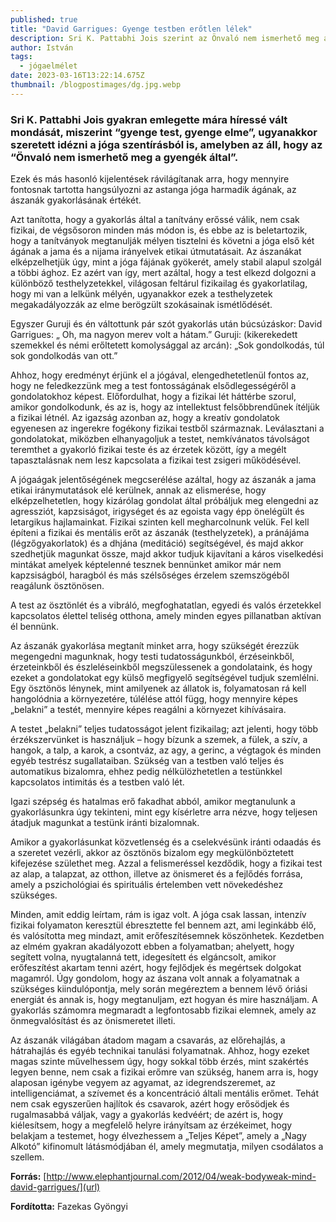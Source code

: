 ```yaml
---
published: true
title: "David Garrigues: Gyenge testben erőtlen lélek"
description: Sri K. Pattabhi Jois szerint az Önvaló nem ismerhető meg a gyengék által.
author: István
tags:
  - jógaelmélet
date: 2023-03-16T13:22:14.675Z
thumbnail: /blogpostimages/dg.jpg.webp
---
```

### Sri K. Pattabhi Jois gyakran emlegette mára híressé vált mondását, miszerint “gyenge test, gyenge elme”, ugyanakkor szeretett idézni a jóga szentírásból is, amelyben az áll, hogy az “Önvaló nem ismerhető meg a gyengék által”.

Ezek és más hasonló kijelentések rávilágítanak arra, hogy mennyire fontosnak tartotta hangsúlyozni az astanga jóga harmadik ágának, az ászanák gyakorlásának értékét.

Azt tanította, hogy a gyakorlás által a tanítvány erőssé válik, nem csak fizikai, de végsősoron minden más módon is, és ebbe az is beletartozik, hogy a tanítványok megtanulják mélyen tisztelni és követni a jóga első két ágának a jama és a nijama irányelvek etikai útmutatásait.
Az ászanákat elképzelhetjük úgy, mint a jóga fájának gyökerét, amely stabil alapul szolgál a többi ághoz. Ez azért van így, mert azáltal, hogy a test elkezd dolgozni a különböző testhelyzetekkel, világosan feltárul fizikailag és gyakorlatilag, hogy mi van a lelkünk mélyén, ugyanakkor ezek a testhelyzetek megakadályozzák az elme berögzült szokásainak ismétlődését.

Egyszer Guruji és én váltottunk pár szót gyakorlás után búcsúzáskor:
David Garrigues: „ Oh, ma nagyon merev volt a hátam.”
Guruji: (kikerekedett szemekkel és némi erőltetett komolysággal az arcán): „Sok gondolkodás, túl sok gondolkodás van ott.”

Ahhoz, hogy eredményt érjünk el a jógával, elengedhetetlenül fontos az, hogy ne feledkezzünk meg a test fontosságának elsődlegességéről a gondolatokhoz képest. Előfordulhat, hogy a fizikai lét háttérbe szorul, amikor gondolkodunk, és az is, hogy az intellektust felsőbbrendűnek ítéljük a fizikai létnél. Az igazság azonban az, hogy a kreatív gondolatok egyenesen az ingerekre fogékony fizikai testből származnak. Leválasztani a gondolatokat, miközben elhanyagoljuk a testet, nemkívánatos távolságot teremthet a gyakorló fizikai teste és az érzetek között, így a megélt tapasztalásnak nem lesz kapcsolata a fizikai test zsigeri működésével.

A jógaágak jelentőségének megcserélése azáltal, hogy az ászanák a jama etikai iránymutatások elé kerülnek, annak az elismerése, hogy elképzelhetetlen, hogy kizárólag gondolat által próbáljuk meg elengedni az agressziót, kapzsiságot, irigységet és az egoista vagy épp önelégült és letargikus hajlamainkat. Fizikai szinten kell megharcolnunk velük. Fel kell építeni a fizikai és mentális erőt az ászanák (testhelyzetek), a pránájáma (légzőgyakorlatok) és a dhjána (meditáció) segítségével, és majd akkor szedhetjük magunkat össze, majd akkor tudjuk kijavítani a káros viselkedési mintákat amelyek képtelenné tesznek bennünket amikor már nem kapzsiságból, haragból és más szélsőséges érzelem szemszögéből reagálunk ösztönösen.

A test az ösztönlét és a vibráló, megfoghatatlan, egyedi és valós érzetekkel kapcsolatos élettel teliség otthona, amely minden egyes pillanatban aktívan él bennünk.

Az ászanák gyakorlása megtanít minket arra, hogy szükségét érezzük megengedni magunknak, hogy testi tudatosságunkból, érzéseinkből, érzeteinkből és észleléseinkből megszülessenek a gondolataink, és hogy ezeket a gondolatokat egy külső megfigyelő segítségével tudjuk szemlélni. Egy ösztönös lénynek, mint amilyenek az állatok is, folyamatosan rá kell hangolódnia a környezetére, túlélése attól függ, hogy mennyire képes „belakni” a testét, mennyire képes reagálni a környezet kihívásaira.

A testet „belakni” teljes tudatosságot jelent fizikailag; azt jelenti, hogy több érzékszervünket is használjuk – hogy bízunk a szemek, a fülek, a szív, a hangok, a talp, a karok, a csontváz, az agy, a gerinc, a végtagok és minden egyéb testrész sugallataiban. Szükség van a testben való teljes és automatikus bizalomra, ehhez pedig nélkülözhetetlen a testünkkel kapcsolatos intimitás és a testben való lét.

Igazi szépség és hatalmas erő fakadhat abból, amikor megtanulunk a gyakorlásunkra úgy tekinteni, mint egy kísérletre arra nézve, hogy teljesen átadjuk magunkat a testünk iránti bizalomnak.

Amikor a gyakorlásunkat közvetlenség és a cselekvésünk iránti odaadás és a szeretet vezérli, akkor az ösztönös bizalom egy megkülönböztetett kifejezése születhet meg. Azzal a felismeréssel kezdődik, hogy a fizikai test az alap, a talapzat, az otthon, illetve az önismeret és a fejlődés forrása, amely a pszichológiai és spirituális értelemben vett növekedéshez szükséges.

Minden, amit eddig leírtam, rám is igaz volt. A jóga csak lassan, intenzív fizikai folyamaton keresztül ébresztette fel bennem azt, ami leginkább élő, és valósította meg mindazt, amit erőfeszítésemnek köszönhetek. Kezdetben az elmém gyakran akadályozott ebben a folyamatban; ahelyett, hogy segített volna, nyugtalanná tett, idegesített és elgáncsolt, amikor erőfeszítést akartam tenni azért, hogy fejlődjek és megértsek dolgokat magamról. Úgy gondolom, hogy az ászana volt annak a folyamatnak a szükséges kiindulópontja, mely során megéreztem a bennem lévő óriási energiát és annak is, hogy megtanuljam, ezt hogyan és mire használjam. A gyakorlás számomra megmaradt a legfontosabb fizikai elemnek, amely az önmegvalósítást és az önismeretet illeti.

Az ászanák világában átadom magam a csavarás, az előrehajlás, a hátrahajlás és egyéb technikai tanulási folyamatnak. Ahhoz, hogy ezeket magas szinte művelhessem úgy, hogy sokkal több érzés, mint szakértés legyen benne, nem csak a fizikai erőmre van szükség, hanem arra is, hogy alaposan igénybe vegyem az agyamat, az idegrendszeremet, az intelligenciámat, a szívemet és a koncentráció általi mentális erőmet.
Tehát nem csak egyszerűen hajlítok és csavarok, azért hogy erősödjek és rugalmasabbá váljak, vagy a gyakorlás kedvéért; de azért is, hogy kiélesítsem, hogy a megfelelő helyre irányítsam az érzékeimet, hogy belakjam a testemet, hogy élvezhessem a „Teljes Képet”, amely a „Nagy Alkotó” kifinomult látásmódjában él, amely megmutatja, milyen csodálatos a szellem.

**Forrás:** [http://www.elephantjournal.com/2012/04/weak-bodyweak-mind-david-garrigues/](url)

**Fordította:** Fazekas Gyöngyi


